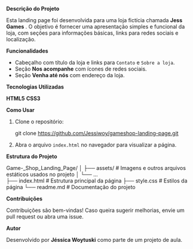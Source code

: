 **Descrição do Projeto**

Esta landing page foi desenvolvida para uma loja fictícia chamada **Jess Games** . O objetivo é fornecer uma apresentação simples e funcional da loja, com seções para informações básicas, links para redes sociais e localização.

**Funcionalidades**

- Cabeçalho com título da loja e links para `Contato` e `Sobre a loja`.
- Seção **Nos acompanhe** com ícones de redes sociais.
- Seção **Venha até nós** com endereço da loja.

 **Tecnologias Utilizadas**

 **HTML5**
 **CSS3**

**Como Usar**

1. Clone o repositório:
       
    git clone https://github.com/Jessiwoy/gameshop-landing-page.git
    
2. Abra o arquivo `index.html` no navegador para visualizar a página.

**Estrutura do Projeto**

Game-_Shop_Landing_Page/
│
├── assets/                # Imagens e outros arquivos estáticos usados no projeto
│   └── ...                
├── index.html             # Estrutura principal da página
├── style.css              # Estilos da página
└── readme.md              # Documentação do projeto


**Contribuições**

Contribuições são bem-vindas! Caso queira sugerir melhorias, envie um pull request ou abra uma issue.


**Autor**

Desenvolvido por **Jéssica Woytuski** como parte de um projeto de aula.